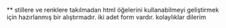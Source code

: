 ** stillere ve renklere takılmadan html öğelerini kullanabilmeyi geliştirmek için hazırlanmış bir alıştırmadır. iki adet form vardır. kolaylıklar dilerim